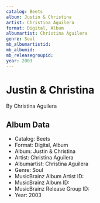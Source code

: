 ```yaml
---
catalog: Beets
album: Justin & Christina
artist: Christina Aguilera
format: Digital, Album
albumartist: Christina Aguilera
genre: Soul
mb_albumartistid: 
mb_albumid: 
mb_releasegroupid: 
year: 2003
---
```


# Justin & Christina

By Christina Aguilera

## Album Data

- Catalog: Beets
- Format: Digital, Album
- Album: Justin & Christina
- Artist: Christina Aguilera
- Albumartist: Christina Aguilera
- Genre: Soul
- MusicBrainz Album Artist ID: 
- MusicBrainz Album ID: 
- MusicBrainz Release Group ID: 
- Year: 2003


